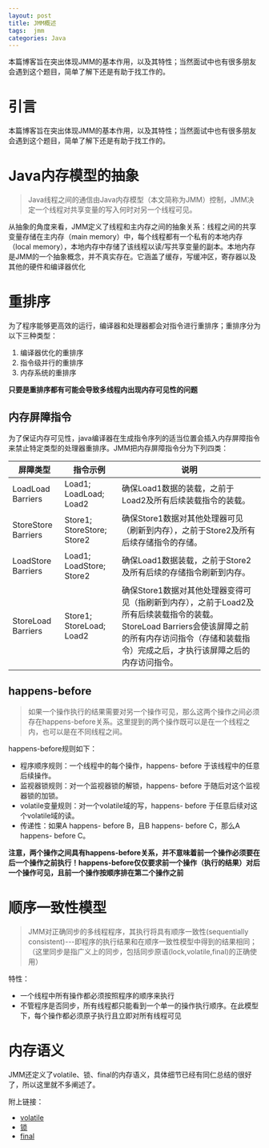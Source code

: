 ```yaml
---
layout: post
title: JMM概述
tags:  jmm
categories: Java
---
```


本篇博客旨在突出体现JMM的基本作用，以及其特性；当然面试中也有很多朋友会遇到这个题目，简单了解下还是有助于找工作的。
<!--more-->

# 引言
本篇博客旨在突出体现JMM的基本作用，以及其特性；当然面试中也有很多朋友会遇到这个题目，简单了解下还是有助于找工作的。

# Java内存模型的抽象
>Java线程之间的通信由Java内存模型（本文简称为JMM）控制，JMM决定一个线程对共享变量的写入何时对另一个线程可见。

从抽象的角度来看，JMM定义了线程和主内存之间的抽象关系：线程之间的共享变量存储在主内存（main memory）中，每个线程都有一个私有的本地内存（local memory），本地内存中存储了该线程以读/写共享变量的副本。本地内存是JMM的一个抽象概念，并不真实存在。它涵盖了缓存，写缓冲区，寄存器以及其他的硬件和编译器优化

# 重排序
为了程序能够更高效的运行，编译器和处理器都会对指令进行重排序；重排序分为以下三种类型：

1. 编译器优化的重排序
2. 指令级并行的重排序
3. 内存系统的重排序

**只要是重排序都有可能会导致多线程内出现内存可见性的问题**

## 内存屏障指令
为了保证内存可见性，java编译器在生成指令序列的适当位置会插入内存屏障指令来禁止特定类型的处理器重排序。JMM把内存屏障指令分为下列四类：

| 屏障类型 | 指令示例  | 说明 |
| --------- | --------- | --------- |
| LoadLoad Barriers |   Load1; LoadLoad; Load2  |  确保Load1数据的装载，之前于Load2及所有后续装载指令的装载。
| StoreStore Barriers   |   Store1; StoreStore; Store2  | 确保Store1数据对其他处理器可见（刷新到内存），之前于Store2及所有后续存储指令的存储。
| LoadStore Barriers  |  Load1; LoadStore; Store2  |  确保Load1数据装载，之前于Store2及所有后续的存储指令刷新到内存。
| StoreLoad Barriers  |  Store1; StoreLoad; Load2  |  确保Store1数据对其他处理器变得可见（指刷新到内存），之前于Load2及所有后续装载指令的装载。StoreLoad Barriers会使该屏障之前的所有内存访问指令（存储和装载指令）完成之后，才执行该屏障之后的内存访问指令。

## happens-before
>如果一个操作执行的结果需要对另一个操作可见，那么这两个操作之间必须存在happens-before关系。这里提到的两个操作既可以是在一个线程之内，也可以是在不同线程之间。

happens-before规则如下：

- 程序顺序规则：一个线程中的每个操作，happens- before 于该线程中的任意后续操作。
- 监视器锁规则：对一个监视器锁的解锁，happens- before 于随后对这个监视器锁的加锁。
- volatile变量规则：对一个volatile域的写，happens- before 于任意后续对这个volatile域的读。
- 传递性：如果A happens- before B，且B happens- before C，那么A happens- before C。

**注意，两个操作之间具有happens-before关系，并不意味着前一个操作必须要在后一个操作之前执行！happens-before仅仅要求前一个操作（执行的结果）对后一个操作可见，且前一个操作按顺序排在第二个操作之前**

# 顺序一致性模型
>JMM对正确同步的多线程程序，其执行将具有顺序一致性(sequentially consistent)---即程序的执行结果和在顺序一致性模型中得到的结果相同；（这里同步是指广义上的同步，包括同步原语(lock,volatile,final)的正确使用）

特性：

- 一个线程中所有操作都必须按照程序的顺序来执行
- 不管程序是否同步，所有线程都只能看到一个单一的操作执行顺序。在此模型下，每个操作都必须原子执行且立即对所有线程可见

# 内存语义
JMM还定义了volatile、锁、final的内存语义，具体细节已经有同仁总结的很好了，所以这里就不多阐述了。

附上链接：

- [volatile](http://www.infoq.com/cn/articles/java-memory-model-4)
- [锁](http://www.infoq.com/cn/articles/java-memory-model-5)
- [final](http://www.infoq.com/cn/articles/java-memory-model-6)


